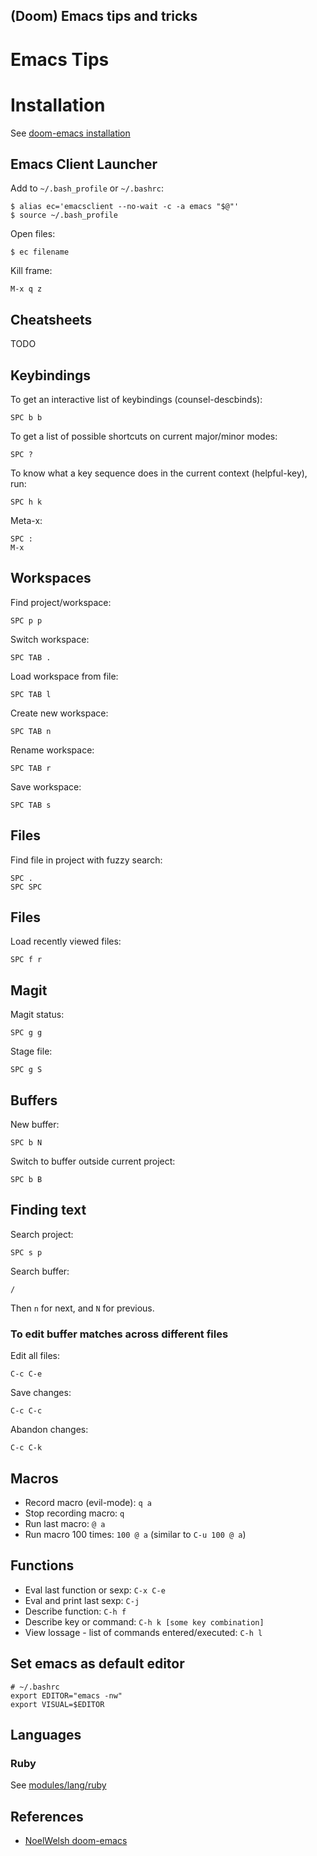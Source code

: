(Doom) Emacs tips and tricks
----------------------------

Emacs Tips
==========

# Installation
See [doom-emacs installation](https://github.com/hlissner/doom-emacs#install)

## Emacs Client Launcher

Add to `~/.bash_profile` or `~/.bashrc`:
```
$ alias ec='emacsclient --no-wait -c -a emacs "$@"'
$ source ~/.bash_profile
```

Open files:
```
$ ec filename
```

Kill frame:
```
M-x q z
```

## Cheatsheets
TODO

## Keybindings

To get an interactive list of keybindings (counsel-descbinds):
```
SPC b b
```

To get a list of possible shortcuts on current major/minor modes:
```
SPC ?
```

To know what a key sequence does in the current context (helpful-key), run:
```
SPC h k
```

Meta-x:
```
SPC :
M-x
```

## Workspaces

Find project/workspace:
```
SPC p p
```

Switch workspace:
```
SPC TAB .
```

Load workspace from file:
```
SPC TAB l
```

Create new workspace:
```
SPC TAB n
```

Rename workspace:
```
SPC TAB r
```

Save workspace:
```
SPC TAB s
```

## Files

Find file in project with fuzzy search:
```
SPC .
SPC SPC
```

## Files

Load recently viewed files:
```
SPC f r
```

## Magit

Magit status:
```
SPC g g
```

Stage file:
```
SPC g S
```



## Buffers

New buffer:
```
SPC b N
```

Switch to buffer outside current project:
```
SPC b B
```

## Finding text

Search project:
```
SPC s p
```

Search buffer:
```
/
```

Then `n` for next, and `N` for previous.

### To edit buffer matches across different files

Edit all files:
```
C-c C-e
```

Save changes:
```
C-c C-c
```

Abandon changes:
```
C-c C-k
```


## Macros

- Record macro (evil-mode): `q a`
- Stop recording macro: `q`
- Run last macro: `@ a`
- Run macro 100 times: `100 @ a` (similar to `C-u 100 @ a`)

## Functions

- Eval last function or sexp: `C-x C-e`
- Eval and print last sexp:  `C-j`
- Describe function: `C-h f`
- Describe key or command: `C-h k [some key combination]`
- View lossage - list of commands entered/executed: `C-h l`


## Set emacs as default editor

```
# ~/.bashrc
export EDITOR="emacs -nw"
export VISUAL=$EDITOR
```

## Languages

### Ruby

See [modules/lang/ruby](https://github.com/hlissner/doom-emacs/blob/master/modules/lang/ruby/README.org)


## References

- [NoelWelsh doom-emacs](https://noelwelsh.com/posts/doom-emacs/)
